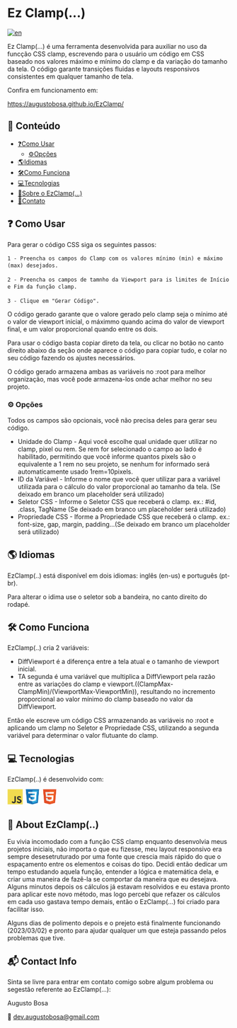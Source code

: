 

# Ez Clamp(...)
[![en](https://img.shields.io/badge/lang-en-red.svg)](https://github.com/AugustoBosa/EzClamp/blob/main/README.md)

Ez Clamp(...) é uma ferramenta desenvolvida para auxiliar no uso da funcção CSS clamp, escrevendo para o usuário um código em CSS baseado nos valores máximo e mínimo do clamp e da variação do tamanho da tela. O código garante transições fluidas e layouts responsivos consistentes em qualquer tamanho de tela.

Confira em funcionamento em:

https://augustobosa.github.io/EzClamp/


## :card_index: Conteúdo
* [:question:Como Usar](#how-to-use)
  * [:gear:Opções](#options)
* [:earth_americas:Idiomas](#language)
* [:hammer_and_wrench:Como Funciona](#howWork)
* [:computer:Tecnologias](#tech)
* [:scroll:Sobre o EzClamp(...)](#about)
* [:scroll:Contato](#contact)


<a name="how-to-use"></a>
## :question: Como Usar 

Para gerar o código CSS siga os seguintes passos:

    1 - Preencha os campos do Clamp com os valores mínimo (min) e máximo (max) desejados.
    
    2 - Preencha os campos de tamnho da Viewport para is limites de Início e Fim da função clamp. 
    
    3 - Clique em "Gerar Código".

O código gerado garante que o valore gerado pelo clamp seja o mínimo até o valor de viewport inicial, o máximmo quando acima do valor de viewport final, e um valor proporcional quando entre os dois.

Para usar o código basta copiar direto da tela, ou clicar no botão no canto direito abaixo da seção onde aparece o código para copiar tudo, e colar no seu código fazendo os ajustes necessários.

O código gerado armazena ambas as variáveis no :root para melhor organização, mas você pode armazena-los onde achar melhor no seu projeto.

<a name="options"></a>
### :gear: Opções
Todos os campos são opcionais, você não precisa deles para gerar seu código.
   * Unidade do Clamp - Aqui você escolhe qual unidade quer utilizar no clamp, pixel ou rem. Se rem for selecionado o campo ao lado é habilitado, permitindo que você informe quantos pixels são o equivalente a 1 rem no seu projeto, se nenhum for informado será automaticamente usado 1rem=10pixels.
   * ID da Variável  - Informe o nome que você quer utilizar para a variável utilizada para o cálculo do valor proporcional ao tamanho da tela. (Se deixado em branco um placeholder será utilizado)
   * Seletor CSS - Informe o Seletor CSS que receberá o clamp. ex.: #id, .class, TagName (Se deixado em branco um placeholder será utilizado)
   * Propriedade CSS - Iforme a Propriedade CSS que receberá o clamp. ex.: font-size, gap, margin, padding...(Se deixado em branco um placeholder será utilizado)

<a name="language"></a>
## :earth_americas: Idiomas
EzClamp(..) está disponível em dois idiomas: inglês (en-us) e português (pt-br).

Para alterar o idima use o seletor sob a bandeira, no canto direito do rodapé.

<a name="howWork"></a>
## :hammer_and_wrench: Como Funciona
EzClamp(..) cria 2 variáveis:
  * DiffViewport é a diferença entre a tela atual e o tamanho de viewport inicial.
  * TA segunda é uma variável que multiplica a DiffViewport pela razão entre as variações do clamp e viewport.((ClampMax-ClampMin)/(ViewportMax-ViewportMin)), resultando no incremento proporcional ao valor mínimo do clamp baseado no valor da DiffViewport.
  
Então ele escreve um código CSS armazenando as variáveis no :root e aplicando um clamp no Seletor e Propriedade CSS, utilizando a segunda variável para determinar o valor flutuante do clamp.

<a name="tech"></a>
## :computer: Tecnologias
EzClamp(..) é desenvolvido com:
<div>
<img src="https://github.com/devicons/devicon/blob/master/icons/javascript/javascript-original.svg" width="35px"></img>
<img src="https://github.com/devicons/devicon/blob/master/icons/css3/css3-original.svg" width="35px"></img>
<img src="https://github.com/devicons/devicon/blob/master/icons/html5/html5-original.svg" width="35px"></img>
</div>

<a name="about"></a>
## :scroll: About EzClamp(..)
Eu vivia incomodado com a função CSS clamp enquanto desenvolvia meus projetos iniciais, não importa o que eu fizesse, meu layout responsivo era sempre desesetruturado por uma fonte que crescia mais rápido do que o espaçamento entre os elementos e coisas do tipo. Decidi então dedicar um tempo estudando aquela função, entender a lógica e matemática dela, e criar uma maneira de fazê-la se comportar da maneira que eu desejava. Alguns minutos depois os cálculos já estavam resolvidos e eu estava pronto para aplicar este novo método, mas logo percebi que refazer os cálculos em cada uso gastava tempo demais, então o EzClamp(...) foi criado para facilitar isso.

Alguns dias de polimento depois e o prejeto está finalmente funcionando (2023/03/02) e pronto para ajudar qualquer um que esteja passando pelos problemas que tive.

<a name="contact"></a>
## 	:mailbox_with_mail: Contact Info
Sinta se livre para entrar em contato comigo sobre algum problema ou segestão referente ao EzClamp(...):

Augusto Bosa

:e-mail: dev.augustobosa@gmail.com


